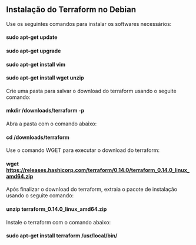 ##                          Instalação do Terraform no Debian

Use os seguintes comandos para instalar os softwares necessários:
#### sudo apt-get update
#### sudo apt-get upgrade
#### sudo apt-get install vim
#### sudo apt-get install wget unzip

Crie uma pasta para salvar o download do terraform usando o seguite comando:
#### mkdir /downloads/terraform -p

Abra a pasta com o comando abaixo:
#### cd /downloads/terraform

Use o comando WGET para executar o download do terraform:
#### wget https://releases.hashicorp.com/terraform/0.14.0/terraform_0.14.0_linux_amd64.zip

Após finalizar o download do terraform, extraia o pacote de instalação usando o seguite comando:
#### unzip terraform_0.14.0_linux_amd64.zip

Instale o terraform com o comando abaixo:
#### sudo apt-get install terraform /usr/local/bin/
